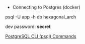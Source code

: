 * Connecting to Postgres (docker)
<p>
  psql -U app -h db hexagonal_arch
</p>
<p>
  dev password: <b>secret</b>
</p>
<a href="https://kontext.tech/article/637/postgresql-cli-psql-commands">PostgreSQL CLI (psql) Commands</a>
